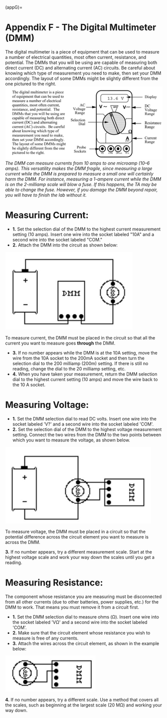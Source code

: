 (appG)=
# Appendix F - The Digital Multimeter (DMM)

The digital multimeter is a piece of equipment that can be used to
measure a number of electrical quantities, most often current,
resistance, and potential. The DMMs that you will be using are capable of measuring both direct current (DC) and alternating
current (AC) circuits. Be careful about knowing which type of
measurement you need to make, then set your DMM accordingly.
The layout of some DMMs might be slightly different from the one
pictured to the right.
![](../figures/appG/_page_94_Figure_1.jpeg)
*The DMM can measure currents from 10 amps to one microamp (10–6 amps). This versatility makes the DMM fragile, since measuring a large current while the DMM is prepared to measure a small one will certainly harm the DMM. For instance, measuring a 1-ampere current while the DMM is on the 2-milliamp scale will blow a fuse. If this happens, the TA may be able to change the fuse. However, if you damage the DMM beyond repair, you will have to finish the lab without it.* 

# Measuring Current:

- **1.** Set the selection dial of the DMM to the highest current measurement setting (10 amps). Insert one wire into the socket labeled "10A" and a second wire into the socket labeled "COM."
- **2.** Attach the DMM into the circuit as shown below:

![](../figures/appG/_page_94_Figure_6.jpeg)

 To measure current, the DMM must be placed in the circuit so that all the current you want to measure goes **through** the DMM.

- **3.** If no number appears while the DMM is at the 10A setting, move the wire from the 10A socket to the 200mA socket and then turn the selection dial to the 200 milliamp (200m) setting. If there is still no reading, change the dial to the 20 milliamp setting, etc.
- **4.** When you have taken your measurement, return the DMM selection dial to the highest current setting (10 amps) and move the wire back to the 10 A socket.

# Measuring Voltage:

- **1.** Set the DMM selection dial to read DC volts. Insert one wire into the socket labeled 'V?' and a second wire into the socket labeled 'COM'.
- **2.** Set the selection dial of the DMM to the highest voltage measurement setting. Connect the two wires from the DMM to the two points between which you want to measure the voltage, as shown below.

![](../figures/appG/_page_95_Figure_4.jpeg)

 To measure voltage, the DMM must be placed in a circuit so that the potential difference across the circuit element you want to measure is across the DMM.

**3.** If no number appears, try a different measurement scale. Start at the highest voltage scale and work your way down the scales until you get a reading.

# Measuring Resistance:

The component whose resistance you are measuring must be disconnected from all other currents (due to other batteries, power supplies, etc.) for the DMM to work. That means you must remove it from a circuit first.

- **1.** Set the DMM selection dial to measure ohms (Ω). Insert one wire into the socket labeled 'VΩ' and a second wire into the socket labeled 'COM'.
- **2.** Make sure that the circuit element whose resistance you wish to measure is free of any currents.
- **3.** Attach the wires across the circuit element, as shown in the example below:

![](../figures/appG/_page_95_Picture_12.jpeg)

**4.** If no number appears, try a different scale. Use a method that covers all the scales, such as beginning at the largest scale (20 MΩ) and working your way down.

